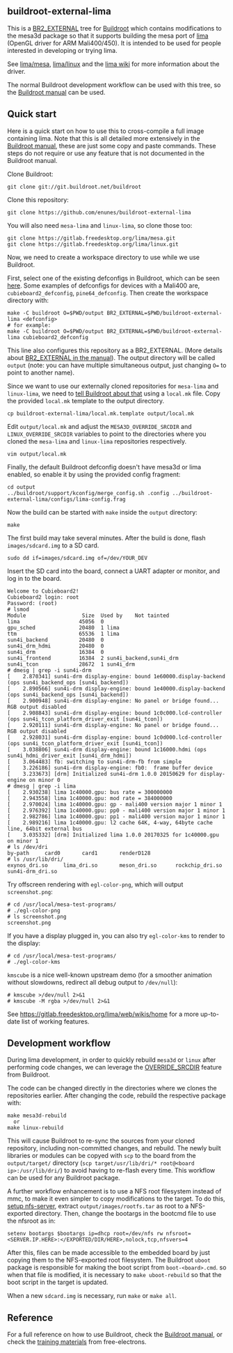 ## buildroot-external-lima

This is a [BR2_EXTERNAL](https://buildroot.org/downloads/manual/manual.html#outside-br-custom) tree for [Buildroot](https://buildroot.org/) which contains modifications to the mesa3d package so that it supports building the mesa port of [lima](https://gitlab.freedesktop.org/lima/mesa.git) (OpenGL driver for ARM Mali400/450).
It is intended to be used for people interested in developing or trying lima.

See [lima/mesa](https://gitlab.freedesktop.org/lima/mesa.git), [lima/linux](https://gitlab.freedesktop.org/lima/linux.git) and the [lima wiki](https://gitlab.freedesktop.org/lima/web/wikis/home) for more information about the driver.

The normal Buildroot development workflow can be used with this tree, so the [Buildroot manual](https://buildroot.org/downloads/manual/manual.html) can be used.

## Quick start

Here is a quick start on how to use this to cross-compile a full image containing lima. Note that this is all detailed more extensively in the [Buildroot manual](https://buildroot.org/downloads/manual/manual.html), these are just some copy and paste commands. These steps do not require or use any feature that is not documented in the Buildroot manual.

Clone Buildroot:

```
git clone git://git.buildroot.net/buildroot
```

Clone this repository:

```
git clone https://github.com/enunes/buildroot-external-lima
```

You will also need `mesa-lima` and `linux-lima`, so clone those too:

```
git clone https://gitlab.freedesktop.org/lima/mesa.git
git clone https://gitlab.freedesktop.org/lima/linux.git
```

Now, we need to create a workspace directory to use while we use Buildroot.

First, select one of the existing defconfigs in Buildroot, which can be seen [here](https://git.buildroot.net/buildroot/tree/configs).
Some examples of defconfigs for devices with a Mali400 are, `cubieboard2_defconfig`, `pine64_defconfig`.
Then create the workspace directory with:

```
make -C buildroot O=$PWD/output BR2_EXTERNAL=$PWD/buildroot-external-lima <defconfig>
# for example:
make -C buildroot O=$PWD/output BR2_EXTERNAL=$PWD/buildroot-external-lima cubieboard2_defconfig
```

This line also configures this repository as a BR2_EXTERNAL. (More details about [BR2_EXTERNAL in the manual](https://buildroot.org/downloads/manual/manual.html#outside-br-custom)).
The output directory will be called `output` (note: you can have multiple simultaneous output, just changing `O=` to point to another name).

Since we want to use our externally cloned repositories for `mesa-lima` and `linux-lima`, we need to [tell Buildroot about that](https://buildroot.org/downloads/manual/manual.html#_using_buildroot_during_development) using a `local.mk` file.
Copy the provided `local.mk` template to the output directory.

```
cp buildroot-external-lima/local.mk.template output/local.mk
```

Edit `output/local.mk` and adjust the `MESA3D_OVERRIDE_SRCDIR` and `LINUX_OVERRIDE_SRCDIR` variables to point to the directories where you cloned the `mesa-lima` and `linux-lima` repositories respectively.

```
vim output/local.mk
```

Finally, the default Buildroot defconfig doesn't have mesa3d or lima enabled, so enable it by using the provided config fragment:

```
cd output
../buildroot/support/kconfig/merge_config.sh .config ../buildroot-external-lima/configs/lima-config.frag
```

Now the build can be started with `make` inside the `output` directory:

```
make
```

The first build may take several minutes.
After the build is done, flash `images/sdcard.img` to a SD card.

```
sudo dd if=images/sdcard.img of=/dev/YOUR_DEV
```

Insert the SD card into the board, connect a UART adapter or monitor, and log in to the board.

```
Welcome to Cubieboard2!
Cubieboard2 login: root
Password: (root)
# lsmod
Module                  Size  Used by    Not tainted
lima                   45056  0
gpu_sched              20480  1 lima
ttm                    65536  1 lima
sun4i_backend          20480  0
sun4i_drm_hdmi         20480  0
sun4i_drm              16384  0
sun4i_frontend         16384  2 sun4i_backend,sun4i_drm
sun4i_tcon             28672  1 sun4i_drm
# dmesg | grep -i sun4i-drm
[    2.870341] sun4i-drm display-engine: bound 1e60000.display-backend (ops sun4i_backend_ops [sun4i_backend])
[    2.890566] sun4i-drm display-engine: bound 1e40000.display-backend (ops sun4i_backend_ops [sun4i_backend])
[    2.900948] sun4i-drm display-engine: No panel or bridge found... RGB output disabled
[    2.908843] sun4i-drm display-engine: bound 1c0c000.lcd-controller (ops sun4i_tcon_platform_driver_exit [sun4i_tcon])
[    2.920111] sun4i-drm display-engine: No panel or bridge found... RGB output disabled
[    2.928031] sun4i-drm display-engine: bound 1c0d000.lcd-controller (ops sun4i_tcon_platform_driver_exit [sun4i_tcon])
[    3.038806] sun4i-drm display-engine: bound 1c16000.hdmi (ops sun4i_hdmi_driver_exit [sun4i_drm_hdmi])
[    3.064483] fb: switching to sun4i-drm-fb from simple
[    3.226186] sun4i-drm display-engine: fb0:  frame buffer device
[    3.233673] [drm] Initialized sun4i-drm 1.0.0 20150629 for display-engine on minor 0
# dmesg | grep -i lima
[    2.930238] lima 1c40000.gpu: bus rate = 300000000
[    2.943558] lima 1c40000.gpu: mod rate = 384000000
[    2.970024] lima 1c40000.gpu: gp - mali400 version major 1 minor 1
[    2.976392] lima 1c40000.gpu: pp0 - mali400 version major 1 minor 1
[    2.982786] lima 1c40000.gpu: pp1 - mali400 version major 1 minor 1
[    2.989216] lima 1c40000.gpu: l2 cache 64K, 4-way, 64byte cache line, 64bit external bus
[    3.035332] [drm] Initialized lima 1.0.0 20170325 for 1c40000.gpu on minor 1
# ls /dev/dri
by-path     card0       card1       renderD128
# ls /usr/lib/dri/
exynos_dri.so     lima_dri.so       meson_dri.so      rockchip_dri.so   sun4i-drm_dri.so
```

Try offscreen rendering with `egl-color-png`, which will output `screenshot.png`:

```
# cd /usr/local/mesa-test-programs/
# ./egl-color-png
# ls screenshot.png
screenshot.png
```

If you have a display plugged in, you can also try `egl-color-kms` to render to the display:

```
# cd /usr/local/mesa-test-programs/
# ./egl-color-kms
```

`kmscube` is a nice well-known upstream demo (for a smoother animation without slowdowns, redirect all debug output to `/dev/null`):

```
# kmscube >/dev/null 2>&1
# kmscube -M rgba >/dev/null 2>&1
```

See https://gitlab.freedesktop.org/lima/web/wikis/home for a more up-to-date list of working features.

## Development workflow

During lima development, in order to quickly rebuild `mesa3d` or `linux` after performing code changes, we can leverage the [OVERRIDE_SRCDIR](https://buildroot.org/downloads/manual/manual.html#_using_buildroot_during_development) feature from Buildroot.

The code can be changed directly in the directories where we clones the repositories earlier.
After changing the code, rebuild the respective package with:

```
make mesa3d-rebuild
  or
make linux-rebuild
```

This will cause Buildroot to re-sync the sources from your cloned repository, including non-committed changes, and rebuild.
The newly built libraries or modules can be copyed with `scp` to the board from the `output/target/` directory (`scp target/usr/lib/dri/* root@<board ip>:/usr/lib/dri/`) to avoid having to re-flash every time.
This workflow can be used for any Buildroot package.

A further workflow enhancement is to use a NFS root filesystem instead of mmc, to make it even simpler to copy modifications to the target.
To do this, [setup nfs-server](https://elinux.org/TFTP_Boot_and_NFS_Root_Filesystems#NFS_Server), extract `output/images/rootfs.tar` as root to a NFS-exported directory.
Then, change the bootargs in the bootcmd file to use the nfsroot as in:

```
setenv bootargs $bootargs ip=dhcp root=/dev/nfs rw nfsroot=<SERVER.IP.HERE>:</EXPORTED/DIR/HERE>,nolock,tcp,nfsvers=4
```

After this, files can be made accessible to the embedded board by just copying them to the NFS-exported root filesystem.
The Buildroot `uboot` package is responsible for making the boot script from `boot-<board>.cmd`. so when that file is modified, it is necessary to `make uboot-rebuild` so that the boot script in the target is updated.

When a new `sdcard.img` is necessary, run `make` or `make all`.

## Reference

For a full reference on how to use Buildroot, check the [Buildroot manual](https://buildroot.org/downloads/manual/manual.html), or check the [training materials](http://free-electrons.com/doc/training/buildroot/buildroot-slides.pdf) from free-electrons.
